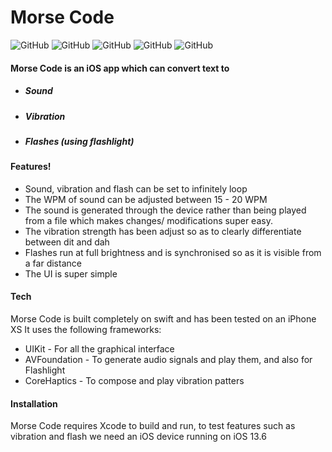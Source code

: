 # Morse Code

![GitHub](https://img.shields.io/github/license/AsadAzam/MorseCode?style=for-the-badge)
![GitHub](https://img.shields.io/github/issues-raw/AsadAzam/MorseCode?style=for-the-badge)
![GitHub](https://img.shields.io/github/issues-closed-raw/AsadAzam/MorseCode?style=for-the-badge)
![GitHub](https://img.shields.io/github/issues-pr/AsadAzam/MorseCode?style=for-the-badge)
![GitHub](https://img.shields.io/github/last-commit/AsadAzam/MorseCode?style=for-the-badge)




#### Morse Code is an iOS app which can convert text to
- ##### Sound
- ##### Vibration
- ##### Flashes (using flashlight)

#### Features!
  - Sound, vibration and flash can be set to infinitely loop
  - The WPM of sound can be adjusted between 15 - 20 WPM
  - The sound is generated through the device rather than being played from a file which makes changes/ modifications super easy.
  - The vibration strength has been adjust so as to clearly differentiate between dit and dah
  - Flashes run at full brightness and is synchronised so as it is visible from a far distance
  - The UI is super simple

#### Tech

Morse Code is built completely on swift and has been tested on an iPhone XS
It uses the following frameworks:

* UIKit - For all the graphical interface
* AVFoundation - To generate audio signals and play them, and also for Flashlight
* CoreHaptics - To compose and play vibration patters

#### Installation
Morse Code requires Xcode to build and run, to test features such as vibration and flash we need an iOS device running on iOS 13.6
